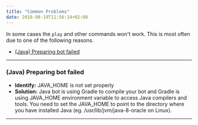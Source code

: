 ```yaml
---
title: "Common Problems"
date: 2018-08-19T11:56:14+02:00
---
```


In some cases the ```play``` and other commands won't work. This is most often due to one of the following reasons.

* [(Java) Preparing bot failed](/common-problems/#java-preparing-bot-failed)

----

### (Java) Preparing bot failed
  * **Identify:** JAVA_HOME is not set properly 
  * **Solution:** Java bot is using Gradle to compile your bot and Gradle is using JAVA_HOME environment variable to access Java compilers and tools. 
  You need to set the JAVA_HOME to point to the directory where you have installed Java (eg. /usr/lib/jvm/java-8-oracle on Linux).

----